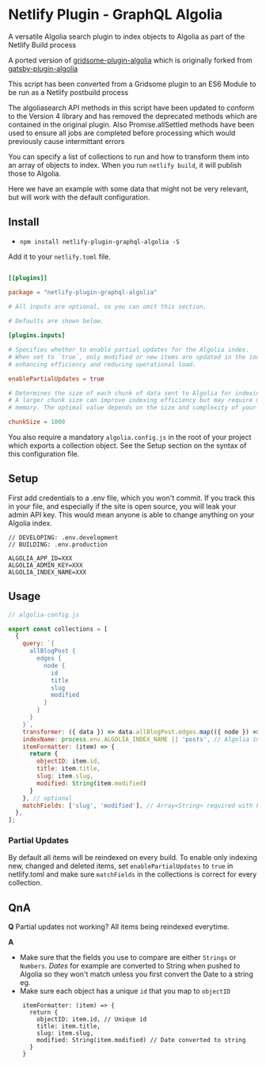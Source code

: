 # Netlify Plugin - GraphQL Algolia

A versatile Algolia search plugin to index objects to Algolia as part of the Netlify Build process

A ported version of [gridsome-plugin-algolia](https://github.com/u12206050/gridsome-plugin-algolia) which is originally forked from [gatsby-plugin-algolia](https://github.com/algolia/gatsby-plugin-algolia)

This script has been converted from a Gridsome plugin to an ES6 Module to be run as a Netlify postbuild process



The algoliasearch API methods in this script have been updated to conform to the Version 4 library and has removed the deprecated methods which are contained in the original plugin. Also Promise.allSettled methods have been used to ensure all jobs are completed before processing which would previously cause intermittant errors




You can specify a list of collections to run and how to transform them into an array of objects to index. When you run `netlify build`, it will publish those to Algolia.

Here we have an example with some data that might not be very relevant, but will work with the default configuration.


## Install
* `npm install netlify-plugin-graphql-algolia -S`

Add it to your `netlify.toml` file.  

```toml

[[plugins]]

package = "netlify-plugin-graphql-algolia"
  
# All inputs are optional, so you can omit this section.

# Defaults are shown below.

[plugins.inputs]

# Specifies whether to enable partial updates for the Algolia index. 
# When set to `true`, only modified or new items are updated in the index, 
# enhancing efficiency and reducing operational load.

enablePartialUpdates = true

# Determines the size of each chunk of data sent to Algolia for indexing. 
# A larger chunk size can improve indexing efficiency but may require more 
# memory. The optimal value depends on the size and complexity of your data.

chunkSize = 1000

```

You also require a mandatory `algolia.config.js` in the root of your project which exports a collection object.  See the Setup section on the syntax of this configuration file.


## Setup

First add credentials to a .env file, which you won't commit. If you track this in your file, and especially if the site is open source, you will leak your admin API key. This would mean anyone is able to change anything on your Algolia index.

```
// DEVELOPING: .env.development
// BUILDING: .env.production

ALGOLIA_APP_ID=XXX
ALGOLIA_ADMIN_KEY=XXX
ALGOLIA_INDEX_NAME=XXX
```

## Usage

```javascript:title=algolia-config.js
// algolia-config.js

export const collections = [
  {
    query: `{
      allBlogPost {
        edges {
          node {
            id
            title
            slug
            modified
          }
        }
      }
    }`,
    transformer: ({ data }) => data.allBlogPost.edges.map(({ node }) => node),
    indexName: process.env.ALGOLIA_INDEX_NAME || 'posts', // Algolia index name
    itemFormatter: (item) => {
      return {
        objectID: item.id,
        title: item.title,
        slug: item.slug,
        modified: String(item.modified)
      }
    }, // optional
    matchFields: ['slug', 'modified'], // Array<String> required with PartialUpdates
  },
];
```


### Partial Updates

By default all items will be reindexed on every build. To enable only indexing new, changed and deleted items, set `enablePartialUpdates` to `true` in netlify.toml and make sure `matchFields` in the collections is correct for every collection.

## QnA

**Q** Partial updates not working? All items being reindexed everytime.

**A**
* Make sure that the fields you use to compare are either `Strings` or `Numbers`. *Dates* for example are converted to String when pushed to Algolia so they won't match unless you first convert the Date to a string eg.
* Make sure each object has a unique `id` that you map to `objectID`

```
    itemFormatter: (item) => {
      return {
        objectID: item.id, // Unique id
        title: item.title,
        slug: item.slug,
        modified: String(item.modified) // Date converted to string
      }
    }
```